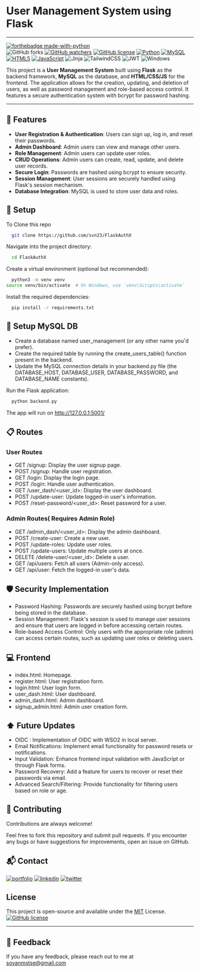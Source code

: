 
# User Management System using Flask
--- 
[![forthebadge made-with-python](http://ForTheBadge.com/images/badges/made-with-python.svg)](https://www.python.org/)   
![GitHub forks](https://img.shields.io/github/forks/svn23/FlaskAuthX.svg?style=social&label=Fork)
[![GitHub watchers](https://img.shields.io/github/watchers/svn23/FlaskAuthX.svg?style=social&label=Watch)](https://github.com/svn23/FlaskAuthX/watchers/)
[![GitHub license](https://img.shields.io/github/license/svn23/FlaskAuthX.svg)](https://github.com/svn23/FlaskAuthX/blob/master/LICENSE)
[![Python](https://img.shields.io/badge/python-3.8-blue.svg)](https://www.python.org/)
[![MySQL](https://img.shields.io/badge/MySQL-005C84?style=for-the-badge&logo=mysql&logoColor=white)](https://www.mysql.com/)
[![HTML5](https://img.shields.io/badge/HTML5-E34F26?style=for-the-badge&logo=html5&logoColor=white)](https://developer.mozilla.org/en-US/docs/Web/HTML) 
[![JavaScript](https://img.shields.io/badge/JavaScript-333333?style=for-the-badge&logo=javascript&logoColor=F7DF1E)](https://www.javascript.com/)
![Jinja](https://img.shields.io/badge/jinja-white.svg?style=for-the-badge&logo=jinja&logoColor=black)
![TailwindCSS](https://img.shields.io/badge/tailwindcss-%2338B2AC.svg?style=for-the-badge&logo=tailwind-css&logoColor=white)
![JWT](https://img.shields.io/badge/JWT-black?style=for-the-badge&logo=JSON%20web%20tokens)
![Windows](https://img.shields.io/badge/Windows-0078D6?style=for-the-badge&logo=windows&logoColor=white)

This project is a **User Management System** built using **Flask** as the backend framework, **MySQL** as the database, and **HTML/CSS/JS** for the frontend. The application allows for the creation, updating, and deletion of users, as well as password management and role-based access control. It features a secure authentication system with bcrypt for password hashing.

---


## :rocket: Features

- **User Registration & Authentication**: Users can sign up, log in, and reset their passwords.
- **Admin Dashboard**: Admin users can view and manage other users.
- **Role Management**: Admin users can update user roles.
- **CRUD Operations**: Admin users can create, read, update, and delete user records.
- **Secure Login**: Passwords are hashed using bcrypt to ensure security.
- **Session Management**: User sessions are securely handled using Flask's session mechanism.
- **Database Integration**: MySQL is used to store user data and roles.


## :wrench: Setup

To Clone this repo

```bash
  git clone https://github.com/svn23/FlaskAuthX

```
Navigate into the project directory:

```bash
  cd FlaskAuthX

```

Create a virtual environment (optional but recommended):

```bash
  python3 -m venv venv
source venv/bin/activate  # On Windows, use `venv\Scripts\activate`


```

Install the required dependencies:

```bash
  pip install -r requirements.txt


```

## :floppy_disk: Setup MySQL DB
* Create a database named user_management (or any other name you'd prefer).
* Create the required table by running the create_users_table() function present in the backend.
* Update the MySQL connection details in your backend.py file (the DATABASE_HOST, DATABASE_USER, DATABASE_PASSWORD, and DATABASE_NAME constants).



Run the Flask application:

```bash
  python backend.py

```

The app will run on http://127.0.0.1:5001/


## :clipboard: Routes
### User Routes
* GET /signup: Display the user signup page.
* POST /signup: Handle user registration.
* GET /login: Display the login page.
* POST /login: Handle user authentication.
* GET /user_dash/<user_id>: Display the user dashboard.
* POST /update-user: Update logged-in user's information.
* POST /reset-password/<user_id>: Reset password for a user.

### Admin Routes( Requires Admin Role)

* GET /admin_dash/<user_id>: Display the admin dashboard.
* POST /create-user: Create a new user.
* POST /update-roles: Update user roles.
* POST /update-users: Update multiple users at once.
* DELETE /delete-user/<user_id>: Delete a user.
* GET /api/users: Fetch all users (Admin-only access).
* GET /api/user: Fetch the logged-in user's data.

## :shield: Security Implementation

* Password Hashing: Passwords are securely hashed using bcrypt before being stored in the database.
* Session Management: Flask's session is used to manage user sessions and ensure that users are logged in before accessing certain routes.
* Role-based Access Control: Only users with the appropriate role (admin) can access certain routes, such as updating user roles or deleting users.
## :computer: Frontend

* index.html: Homepage.
* register.html: User registration form.
* login.html: User login form.
* user_dash.html: User dashboard.
* admin_dash.html: Admin dashboard.
* signup_admin.html: Admin user creation form.
## :arrow_up: Future Updates

* OIDC : Implementation of OIDC with WSO2 in local server.
* Email Notifications: Implement email functionality for password resets or notifications.
* Input Validation: Enhance frontend input validation with JavaScript or through Flask forms.
* Password Recovery: Add a feature for users to recover or reset their passwords via email.
* Advanced Search/Filtering: Provide functionality for filtering users based on role or age.
## :handshake: Contributing

Contributions are always welcome!

Feel free to fork this repository and submit pull requests. If you encounter any bugs or have suggestions for improvements, open an issue on GitHub.

## :mailbox_with_mail: Contact
[![portfolio](https://img.shields.io/badge/my_portfolio-000?style=for-the-badge&logo=ko-fi&logoColor=white)](https://sovanmstse.wixsite.com/mysite)
[![linkedin](https://img.shields.io/badge/linkedin-0A66C2?style=for-the-badge&logo=linkedin&logoColor=white)](https://www.linkedin.com/in/sovan-sen-23dec/)
[![twitter](https://img.shields.io/badge/twitter-1DA1F2?style=for-the-badge&logo=twitter&logoColor=white)](https://twitter.com/SovanSen23)





## License

This project is open-source and available under the
[MIT](https://choosealicense.com/licenses/mit/)
License.
[![GitHub license](https://img.shields.io/github/license/Naereen/StrapDown.js.svg)](https://github.com/Naereen/StrapDown.js/blob/master/LICENSE)

---

## :microphone: Feedback
If you have any feedback, please reach out to me at sovanmstse@gmail.com
